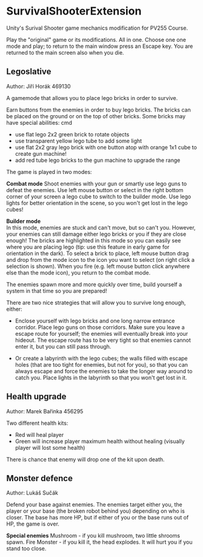 # SurvivalShooterExtension
Unity's Surival Shooter game mechanics modification for PV255 Course.

Play the "original" game or its modifications. All in one. Choose one one mode and play; to return to the main window
press an Escape key. You are returned to the main screen also when you die.

## Legoslative ##
Author: Jiří Horák 469130

A gamemode that allows you to place lego bricks in order to survive.

Earn buttons from the enemies in order to buy lego bricks. The bricks can be placed on the ground or on the top of
other bricks. Some bricks may have special abilities:
cmd
* use flat lego 2x2 green brick to rotate objects
* use transparent yellow lego tube to add some light
* use flat 2x2 gray lego brick with one button atop with orange 1x1 cube to create gun machine!
* add red tube lego bricks to the gun machine to upgrade the range

The game is played in two modes:

**Combat mode**
Shoot enemies with your gun or smartly use lego guns to defeat the enemies. Use left mouse button or select in the right
 bottom corner of your screen a lego cube to switch to the builder mode. Use lego lights for better orientation in the
 scene, so you won't get lost in the lego cubes!

**Builder mode**   
In this mode, enemies are stuck and can't move, but so can't you.
However, your enemies can still damage either lego bricks or you if they are close enough!
The bricks are highlighted in this mode so you can easily see where you are placing lego (tip: use this feature in early
game for orientation in the dark). To select a brick to place, left mouse button drag and drop from the mode icon to the icon you
want to select (on right click a selection is shown). When you fire (e.g. left mouse button click anywhere else than the mode icon),
you return to the combat mode.

The enemies spawn more and more quickly over time, build yourself a system in that time so you are prepared!

There are two nice strategies that will allow you to survive long enough, either:
* Enclose yourself with lego bricks and one long narrow entrance corridor. Place lego guns on those corridors.
Make sure you leave a escape route for yourself; the enemies will eventually break into your hideout. The escape route has to be
very tight so that enemies cannot enter it, but you can still pass through.

* Or create a labyrinth with the lego cubes; the walls filled with escape holes (that are too tight for enemies, but not for you),
so that you can always escape and force the enemies to take the longer way around to catch you. Place lights in the labyrinth so that
you won't get lost in it.


## Health upgrade ##
Author: Marek Bařinka 456295

Two different health kits:
* Red will heal player
* Green will increase player maximum health without healing (visually player will lost some health)

There is chance that enemy will drop one of the kit upon death.

## Monster defence ##
Author: Lukáš Sučák

Defend your base against enemies. The enemies target either you, the player
or your base (the broken robot behind you) depending on who is closer.
The base has more HP, but if either of you or the base runs out of HP,
the game is over.

**Special enemies**
Mushroom - if you kill mushroom, two little shrooms spawn.
Fire Monster - if you kill it, the head explodes. It will hurt you if you stand too close.

